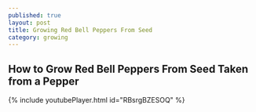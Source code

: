 ```yaml
---
published: true
layout: post
title: Growing Red Bell Peppers From Seed
category: growing
---
```


## How to Grow Red Bell Peppers From Seed Taken from a Pepper

{% include youtubePlayer.html id="RBsrgBZESOQ" %}
